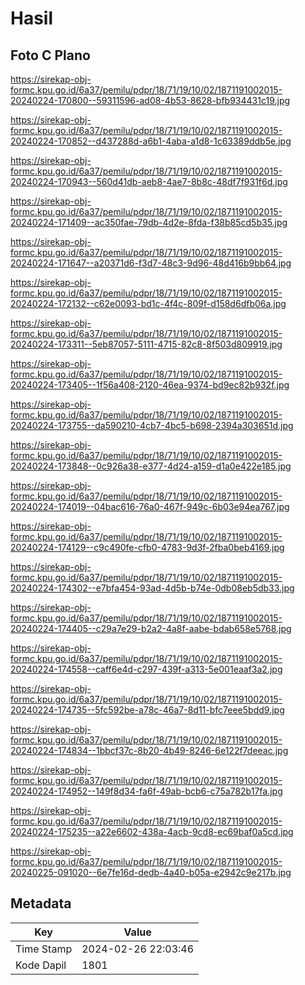 # Hasil

## Foto C Plano

https://sirekap-obj-formc.kpu.go.id/6a37/pemilu/pdpr/18/71/19/10/02/1871191002015-20240224-170800--59311596-ad08-4b53-8628-bfb934431c19.jpg

https://sirekap-obj-formc.kpu.go.id/6a37/pemilu/pdpr/18/71/19/10/02/1871191002015-20240224-170852--d437288d-a6b1-4aba-a1d8-1c63389ddb5e.jpg

https://sirekap-obj-formc.kpu.go.id/6a37/pemilu/pdpr/18/71/19/10/02/1871191002015-20240224-170943--560d41db-aeb8-4ae7-8b8c-48df7f931f6d.jpg

https://sirekap-obj-formc.kpu.go.id/6a37/pemilu/pdpr/18/71/19/10/02/1871191002015-20240224-171409--ac350fae-79db-4d2e-8fda-f38b85cd5b35.jpg

https://sirekap-obj-formc.kpu.go.id/6a37/pemilu/pdpr/18/71/19/10/02/1871191002015-20240224-171647--a20371d6-f3d7-48c3-9d96-48d416b9bb64.jpg

https://sirekap-obj-formc.kpu.go.id/6a37/pemilu/pdpr/18/71/19/10/02/1871191002015-20240224-172132--c62e0093-bd1c-4f4c-809f-d158d6dfb06a.jpg

https://sirekap-obj-formc.kpu.go.id/6a37/pemilu/pdpr/18/71/19/10/02/1871191002015-20240224-173311--5eb87057-5111-4715-82c8-8f503d809919.jpg

https://sirekap-obj-formc.kpu.go.id/6a37/pemilu/pdpr/18/71/19/10/02/1871191002015-20240224-173405--1f56a408-2120-46ea-9374-bd9ec82b932f.jpg

https://sirekap-obj-formc.kpu.go.id/6a37/pemilu/pdpr/18/71/19/10/02/1871191002015-20240224-173755--da590210-4cb7-4bc5-b698-2394a303651d.jpg

https://sirekap-obj-formc.kpu.go.id/6a37/pemilu/pdpr/18/71/19/10/02/1871191002015-20240224-173848--0c926a38-e377-4d24-a159-d1a0e422e185.jpg

https://sirekap-obj-formc.kpu.go.id/6a37/pemilu/pdpr/18/71/19/10/02/1871191002015-20240224-174019--04bac616-76a0-467f-949c-6b03e94ea767.jpg

https://sirekap-obj-formc.kpu.go.id/6a37/pemilu/pdpr/18/71/19/10/02/1871191002015-20240224-174129--c9c490fe-cfb0-4783-9d3f-2fba0beb4169.jpg

https://sirekap-obj-formc.kpu.go.id/6a37/pemilu/pdpr/18/71/19/10/02/1871191002015-20240224-174302--e7bfa454-93ad-4d5b-b74e-0db08eb5db33.jpg

https://sirekap-obj-formc.kpu.go.id/6a37/pemilu/pdpr/18/71/19/10/02/1871191002015-20240224-174405--c29a7e29-b2a2-4a8f-aabe-bdab658e5768.jpg

https://sirekap-obj-formc.kpu.go.id/6a37/pemilu/pdpr/18/71/19/10/02/1871191002015-20240224-174558--caff6e4d-c297-439f-a313-5e001eaaf3a2.jpg

https://sirekap-obj-formc.kpu.go.id/6a37/pemilu/pdpr/18/71/19/10/02/1871191002015-20240224-174735--5fc592be-a78c-46a7-8d11-bfc7eee5bdd9.jpg

https://sirekap-obj-formc.kpu.go.id/6a37/pemilu/pdpr/18/71/19/10/02/1871191002015-20240224-174834--1bbcf37c-8b20-4b49-8246-6e122f7deeac.jpg

https://sirekap-obj-formc.kpu.go.id/6a37/pemilu/pdpr/18/71/19/10/02/1871191002015-20240224-174952--149f8d34-fa6f-49ab-bcb6-c75a782b17fa.jpg

https://sirekap-obj-formc.kpu.go.id/6a37/pemilu/pdpr/18/71/19/10/02/1871191002015-20240224-175235--a22e6602-438a-4acb-9cd8-ec69baf0a5cd.jpg

https://sirekap-obj-formc.kpu.go.id/6a37/pemilu/pdpr/18/71/19/10/02/1871191002015-20240225-091020--6e7fe16d-dedb-4a40-b05a-e2942c9e217b.jpg


## Metadata

| Key        | Value               |
| ---------- | ------------------- |
| Time Stamp | 2024-02-26 22:03:46 |
| Kode Dapil | 1801                |



